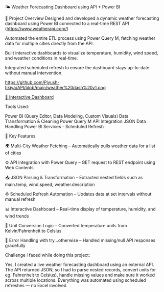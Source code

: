 🌤️ Weather Forecasting Dashboard using API + Power BI

🚀 Project Overview
Designed and developed a dynamic weather forecasting dashboard using Power BI connected to a real-time REST API (https://www.weatherapi.com/)

Automated the entire ETL process using Power Query M, fetching weather data for multiple cities directly from the API.

Built interactive dashboards to visualize temperature, humidity, wind speed, and weather conditions in real-time.

Integrated scheduled refresh to ensure the dashboard stays up-to-date without manual intervention.

https://github.com/Piyush-tikiya/API/blob/main/weather%20dash%20v1.png

[🔗 Interactive Dashboard](https://app.powerbi.com/view?r=eyJrIjoiNjFjM2NiMGQtN2FhOC00Y2MzLWJlMWItNjY5ZDgwNjMwZWNkIiwidCI6ImM2ZTU0OWIzLTVmNDUtNDAzMi1hYWU5LWQ0MjQ0ZGM1YjJjNCJ9)


Tools Used:

Power BI (Query Editor, Data Modeling, Custom Visuals)
Data Transformation & Cleaning
Power Query M
API Integration
JSON Data Handling
Power BI Services - Scheduled Refresh

🧠 Key Features

🌍 Multi-City Weather Fetching – Automatically pulls weather data for a list of cities

⚙️ API Integration with Power Query – GET request to REST endpoint using Web.Contents

📥 JSON Parsing & Transformation – Extracted nested fields such as main.temp, wind.speed, weather.description

♻️ Scheduled Refresh Automation – Updates data at set intervals without manual refresh

📊 Interactive Dashboard – Real-time display of temperature, humidity, and wind trends

🔁 Unit Conversion Logic – Converted temperature units from Kelvin/Fahrenheit to Celsius

🧪 Error Handling with try...otherwise – Handled missing/null API responses gracefully

Challenge I faced while doing this project:

Yes, I created a live weather forecasting dashboard using an external API. The API returned JSON, so I had to parse nested records, convert units for eg. Fahrenheit to Celsius), handle missing values and make sure it worked across multiple locations. Everything was automated using scheduled refreshes — no Excel involved.
